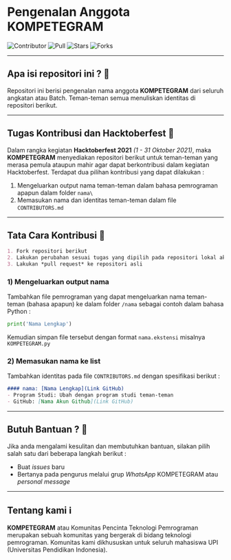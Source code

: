 # Pengenalan Anggota KOMPETEGRAM

![Contributor](https://img.shields.io/github/contributors/PROYEK-KOMPETEGRAM/introducing-yourself?color=blue)
![Pull](https://img.shields.io/bitbucket/pr-raw/PROYEK-KOMPETEGRAM/introducing-yourself0?color=blue)
![Stars](https://img.shields.io/packagist/stars/PROYEK-KOMPETEGRAM/introducing-yourself?color=blue)
![Forks](https://img.shields.io/github/forks/PROYEK-KOMPETEGRAM/introducing-yourself?style=flat-square)

---

## Apa isi repositori ini ? :speech_balloon: 
Repositori ini berisi pengenalan nama anggota **KOMPETEGRAM** dari seluruh angkatan atau Batch. Teman-teman semua menuliskan identitas di repositori berikut.

---

## Tugas Kontribusi dan Hacktoberfest :speech_balloon:
Dalam rangka kegiatan **Hacktoberfest 2021** *(1 - 31 Oktober 2021)*, maka **KOMPETEGRAM** menyediakan repositori berikut untuk teman-teman yang merasa pemula ataupun mahir agar dapat berkontribusi dalam kegiatan Hacktoberfest. Terdapat dua pilihan kontribusi yang dapat dilakukan :
1. Mengeluarkan output nama teman-teman dalam bahasa pemrograman apapun dalam folder `nama\`
2. Memasukan nama dan identitas teman-teman dalam file `CONTRIBUTORS.md`

---
## Tata Cara Kontribusi :speech_balloon:

``` markdown
1. Fork repositori berikut
2. Lakukan perubahan sesuai tugas yang dipilih pada repositori lokal akun masing-masing
3. Lakukan *pull request* ke repositori asli
```
### 1) Mengeluarkan output nama
Tambahkan file pemrograman yang dapat mengeluarkan nama teman-teman (bahasa apapun) ke dalam folder `/nama` sebagai contoh dalam bahasa Python :
``` python
print('Nama Lengkap')
```
Kemudian simpan file tersebut dengan format `nama.ekstensi` misalnya `KOMPETEGRAM.py`

### 2) Memasukan nama ke list
Tambahkan identitas pada file `CONTRIBUTORS.md` dengan spesifikasi berikut :
``` markdown
#### nama: [Nama Lengkap](Link GitHub)
- Program Studi: Ubah dengan program studi teman-teman
- GitHub: [Nama Akun Github](Link GitHub)
```
---

## Butuh Bantuan ? :speech_balloon: 
Jika anda mengalami kesulitan dan membutuhkan bantuan, silakan pilih salah satu dari beberapa langkah berikut :
- Buat *issues* baru 
- Bertanya pada pengurus melalui grup *WhatsApp* KOMPETEGRAM atau *personal message*

---
 
## Tentang kami :information_source:
**KOMPETEGRAM** atau Komunitas Pencinta Teknologi Pemrograman merupakan sebuah komunitas yang bergerak di bidang teknologi pemrograman. Komunitas kami dikhususkan untuk seluruh mahasiswa UPI (Universitas Pendidikan Indonesia).


